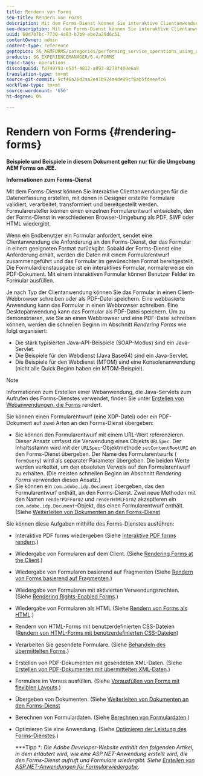 ```yaml
---
title: Rendern von Forms
seo-title: Rendern von Forms
description: Mit dem Forms-Dienst können Sie interaktive Clientanwendungen zur Datenerfassung erstellen, die typischerweise in Designer erstellte Formulare überprüfen, verarbeiten, transformieren und bereitstellen. Formularersteller können einen einzelnen Formularentwurf entwickeln, den der Forms-Dienst in verschiedenen Browser-Umgebung als PDF, SWF oder HTML wiedergibt.
seo-description: Mit dem Forms-Dienst können Sie interaktive Clientanwendungen zur Datenerfassung erstellen, die typischerweise in Designer erstellte Formulare überprüfen, verarbeiten, transformieren und bereitstellen. Formularersteller können einen einzelnen Formularentwurf entwickeln, den der Forms-Dienst in verschiedenen Browser-Umgebung als PDF, SWF oder HTML wiedergibt.
uuid: 68d7b7bc-7730-4a83-b7b9-ebe2a29d6c51
contentOwner: admin
content-type: reference
geptopics: SG_AEMFORMS/categories/performing_service_operations_using_apis
products: SG_EXPERIENCEMANAGER/6.4/FORMS
topic-tags: operations
discoiquuid: f8749793-e53f-4812-a093-8278f480e6a8
translation-type: tm+mt
source-git-commit: 9cf46a26d2aa2e41b924a4de89cf8ab5fdeeefc6
workflow-type: tm+mt
source-wordcount: '656'
ht-degree: 0%

---
```



# Rendern von Forms {#rendering-forms}

**Beispiele und Beispiele in diesem Dokument gelten nur für die Umgebung AEM Forms on JEE.**

**Informationen zum Forms-Dienst**

Mit dem Forms-Dienst können Sie interaktive Clientanwendungen für die Datenerfassung erstellen, mit denen in Designer erstellte Formulare validiert, verarbeitet, transformiert und bereitgestellt werden. Formularersteller können einen einzelnen Formularentwurf entwickeln, den der Forms-Dienst in verschiedenen Browser-Umgebung als PDF, SWF oder HTML wiedergibt.

Wenn ein Endbenutzer ein Formular anfordert, sendet eine Clientanwendung die Anforderung an den Forms-Dienst, der das Formular in einem geeigneten Format zurückgibt. Sobald der Forms-Dienst eine Anforderung erhält, werden die Daten mit einem Formularentwurf zusammengeführt und das Formular im gewünschten Format bereitgestellt. Die Formulardienstausgabe ist ein interaktives Formular, normalerweise ein PDF-Dokument. Mit einem interaktiven Formular können Benutzer Felder im Formular ausfüllen.

Je nach Typ der Clientanwendung können Sie das Formular in einen Client-Webbrowser schreiben oder als PDF-Datei speichern. Eine webbasierte Anwendung kann das Formular in einen Webbrowser schreiben. Eine Desktopanwendung kann das Formular als PDF-Datei speichern. Um zu demonstrieren, wie Sie an einen Webbrowser und eine PDF-Datei schreiben können, werden die schnellen Beginn im Abschnitt *Rendering Forms* wie folgt organisiert:

* Die stark typisierten Java-API-Beispiele (SOAP-Modus) sind ein Java-Servlet.
* Die Beispiele für den Webdienst (Java Base64) sind ein Java-Servlet.
* Die Beispiele für den Webdienst (MTOM) sind eine Konsolenanwendung (nicht alle Quick Beginn haben ein MTOM-Beispiel).

>[!NOTE]
>
>Informationen zum Erstellen einer Webanwendung, die Java-Servlets zum Aufrufen des Forms-Dienstes verwendet, finden Sie unter [Erstellen von Webanwendungen, die Forms](/help/forms/developing/creating-web-applications-renders-forms.md) rendert.

Sie können einen Formularentwurf (eine XDP-Datei) oder ein PDF-Dokument auf zwei Arten an den Forms-Dienst übergeben:

* Sie können den Formularentwurf mit einem URL-Wert referenzieren. Dieser Ansatz umfasst die Verwendung eines Objekts `URLSpec`. Der Inhaltsstamm wird mit der `URLSpec`-Objektmethode `setContentRootURI` an den Forms-Dienst übergeben. Der Name des Formularentwurfs ( `formQuery`) wird als separater Parameter übergeben. Die beiden Werte werden verkettet, um den absoluten Verweis auf den Formularentwurf zu erhalten. (Die meisten schnellen Beginn im Abschnitt *Rendering Forms* verwenden diesen Ansatz.)
* Sie können ein `com.adobe.idp.Document` übergeben, das den Formularentwurf enthält, an den Forms-Dienst. Zwei neue Methoden mit den Namen `renderPDFForm2` und `renderHTMLForm2` akzeptieren ein `com.adobe.idp.Document`-Objekt, das einen Formularentwurf enthält. (Siehe [Weiterleiten von Dokumenten an den Forms-Dienst](/help/forms/developing/passing-documents-forms-service.md)

Sie können diese Aufgaben mithilfe des Forms-Dienstes ausführen:

* Interaktive PDF forms wiedergeben (Siehe [Interaktive PDF forms rendern](/help/forms/developing/rendering-interactive-pdf-forms.md).)
* Wiedergabe von Formularen auf dem Client. (Siehe [Rendering Forms at the Client](/help/forms/developing/rendering-forms-client.md).)
* Wiedergabe von Formularen basierend auf Fragmenten (Siehe [Rendern von Forms basierend auf Fragmenten](/help/forms/developing/rendering-forms-based-fragments.md).)
* Wiedergabe von Formularen mit aktivierten Verwendungsrechten. (Siehe [Rendering Rights-Enabled Forms](/help/forms/developing/rendering-rights-enabled-forms.md).)
* Wiedergabe von Formularen als HTML (Siehe [Rendern von Forms als HTML](/help/forms/developing/rendering-forms-html.md).)
* Rendern von HTML-Forms mit benutzerdefinierten CSS-Dateien ([Rendern von HTML-Forms mit benutzerdefinierten CSS-Dateien](/help/forms/developing/rendering-html-forms-using-custom.md))
* Verarbeiten Sie gesendete Formulare. (Siehe [Behandeln des übermittelten Forms](/help/forms/developing/handling-submitted-forms.md).)
* Erstellen von PDF-Dokumenten mit gesendeten XML-Daten. (Siehe [Erstellen von PDF-Dokumenten mit übermittelten XML-Daten](/help/forms/developing/creating-pdf-documents-submitted-xml.md).)
* Formulare im Voraus ausfüllen. (Siehe [Vorausfüllen von Forms mit flexiblen Layouts](/help/forms/developing/prepopulating-forms-flowable-layouts.md).)
* Übergeben von Dokumenten. (Siehe [Weiterleiten von Dokumenten an den Forms-Dienst](/help/forms/developing/passing-documents-forms-service.md)
* Berechnen von Formulardaten. (Siehe [Berechnen von Formulardaten](/help/forms/developing/calculating-form-data.md).)
* Optimieren Sie eine Anwendung. (Siehe [Optimieren der Leistung des Forms-Dienstes](/help/forms/developing/optimizing-performance-forms-service.md).)

   ***Tipp **: Die Adobe Developer-Website enthält den folgenden Artikel, in dem erläutert wird, wie eine ASP.NET-Anwendung erstellt wird, die den Forms-Dienst aufruft und Formulare wiedergibt. Siehe [Erstellen von ASP.NET-Anwendungen für Formularwiedergabe](https://www.adobe.com/devnet/livecycle/articles/asp_net.html).*

